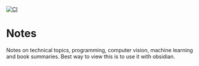 [![CI](https://github.com/abhilb/Notes/actions/workflows/main.yml/badge.svg)](https://github.com/abhilb/Notes/actions/workflows/main.yml)

# Notes
Notes on technical topics, programming, computer vision, machine learning and book summaries. Best way to view this is to use it with obsidian. 
